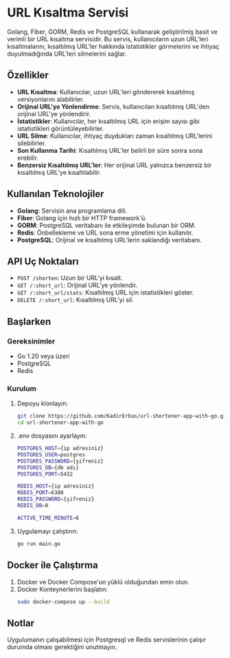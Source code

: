 # URL Kısaltma Servisi

Golang, Fiber, GORM, Redis ve PostgreSQL kullanarak geliştirilmiş basit ve verimli bir URL kısaltma servisidir. Bu servis, kullanıcıların uzun URL'leri kısaltmalarını, kısaltılmış URL'ler hakkında istatistikler görmelerini ve ihtiyaç duyulmadığında URL'leri silmelerini sağlar.

## Özellikler

- **URL Kısaltma**: Kullanıcılar, uzun URL'leri göndererek kısaltılmış versiyonlarını alabilirler.
- **Orijinal URL'ye Yönlendirme**: Servis, kullanıcıları kısaltılmış URL'den orijinal URL'ye yönlendirir.
- **İstatistikler**: Kullanıcılar, her kısaltılmış URL için erişim sayısı gibi istatistikleri görüntüleyebilirler.
- **URL Silme**: Kullanıcılar, ihtiyaç duydukları zaman kısaltılmış URL'lerini silebilirler.
- **Son Kullanma Tarihi**: Kısaltılmış URL'ler belirli bir süre sonra sona erebilir.
- **Benzersiz Kısaltılmış URL'ler**: Her orijinal URL yalnızca benzersiz bir kısaltılmış URL'ye kısaltılabilir.

## Kullanılan Teknolojiler

- **Golang**: Servisin ana programlama dili.
- **Fiber**: Golang için hızlı bir HTTP framework'ü.
- **GORM**: PostgreSQL veritabanı ile etkileşimde bulunan bir ORM.
- **Redis**: Önbellekleme ve URL sona erme yönetimi için kullanılır.
- **PostgreSQL**: Orijinal ve kısaltılmış URL'lerin saklandığı veritabanı.

## API Uç Noktaları

- `POST /shorten`: Uzun bir URL'yi kısalt.
- `GET /:short_url`: Orijinal URL'ye yönlendir.
- `GET /:short_url/stats`: Kısaltılmış URL için istatistikleri göster.
- `DELETE /:short_url`: Kısaltılmış URL'yi sil.

## Başlarken

### Gereksinimler

- Go 1.20 veya üzeri
- PostgreSQL
- Redis

### Kurulum

1. Depoyu klonlayın:
   ```bash
   git clone https://github.com/KadirErbas/url-shortener-app-with-go.git
   cd url-shortener-app-with-go

2. .env dosyasını ayarlayın:
   ```bash
   POSTGRES_HOST={ip adresiniz}
   POSTGRES_USER=postgres
   POSTGRES_PASSWORD={şifreniz}
   POSTGRES_DB={db adı}
   POSTGRES_PORT=5432
   
   REDIS_HOST={ip adresiniz}
   REDIS_PORT=6380
   REDIS_PASSWORD={şifreniz}
   REDIS_DB=0
   
   ACTIVE_TIME_MINUTE=6
   
3. Uygulamayı çalıştırın:
   ```bash
   go run main.go
## Docker ile Çalıştırma
1. Docker ve Docker Compose'un yüklü olduğundan emin olun.
2. Docker Konteynerlerini başlatın:
   ```bash
   sudo docker-compose up --build

## Notlar
Uygulumanın çalışabilmesi için Postgresql ve Redis servislerinin çalışır durumda olması gerektiğini unutmayın.
